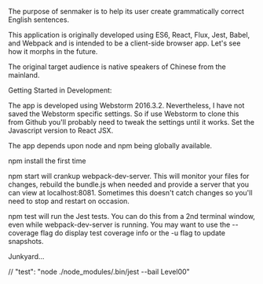 The purpose of senmaker is to help its user create grammatically correct English sentences.

This application is originally developed using ES6, React, Flux, Jest, Babel, and Webpack and is intended to be a
client-side browser app.  Let's see how it morphs in the future.

The original target audience is native speakers of Chinese from the mainland.

Getting Started in Development:

The app is developed using Webstorm 2016.3.2.  Nevertheless, I have not saved the Webstorm specific settings.  So if
use Webstorm to clone this from Github you'll probably need to tweak the settings until it works.  Set the Javascript
version to React JSX.

The app depends upon node and npm being globally available.

npm install the first time

npm start will crankup webpack-dev-server.  This will monitor your files for changes, rebuild the bundle.js when needed
and provide a server that you can view at localhost:8081.  Sometimes this doesn't catch changes so you'll need to stop
and restart on occasion.

npm test will run the Jest tests.  You can do this from a 2nd terminal window, even while webpack-dev-server is running.
You may want to use the --coverage flag do display test coverage info or the -u flag to update snapshots.

Junkyard...

//    "test": "node  ./node_modules/.bin/jest --bail Level00"
